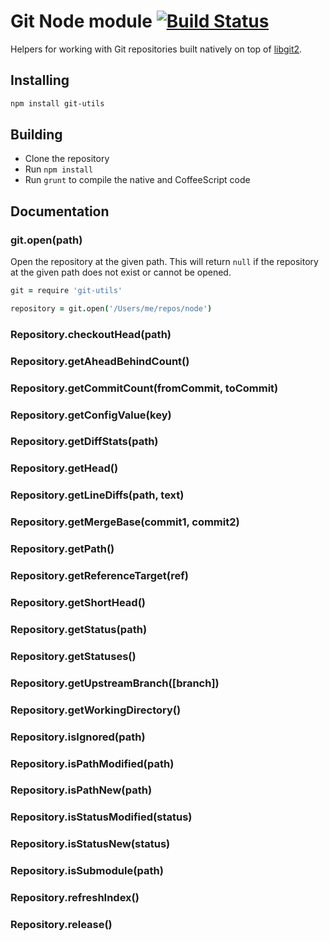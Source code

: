 # Git Node module [![Build Status](https://travis-ci.org/atom/node-git.png)](https://travis-ci.org/atom/node-git)

Helpers for working with Git repositories built natively on top of
[libgit2](http://libgit2.github.com).

## Installing

```sh
npm install git-utils
```

## Building
  * Clone the repository
  * Run `npm install`
  * Run `grunt` to compile the native and CoffeeScript code

## Documentation

### git.open(path)

Open the repository at the given path.  This will return `null` if the
repository at the given path does not exist or cannot be opened.

```coffeescript
git = require 'git-utils'

repository = git.open('/Users/me/repos/node')
```

### Repository.checkoutHead(path)

### Repository.getAheadBehindCount()

### Repository.getCommitCount(fromCommit, toCommit)

### Repository.getConfigValue(key)

### Repository.getDiffStats(path)

### Repository.getHead()

### Repository.getLineDiffs(path, text)

### Repository.getMergeBase(commit1, commit2)

### Repository.getPath()

### Repository.getReferenceTarget(ref)

### Repository.getShortHead()

### Repository.getStatus(path)

### Repository.getStatuses()

### Repository.getUpstreamBranch([branch])

### Repository.getWorkingDirectory()

### Repository.isIgnored(path)

### Repository.isPathModified(path)

### Repository.isPathNew(path)

### Repository.isStatusModified(status)

### Repository.isStatusNew(status)

### Repository.isSubmodule(path)

### Repository.refreshIndex()

### Repository.release()
